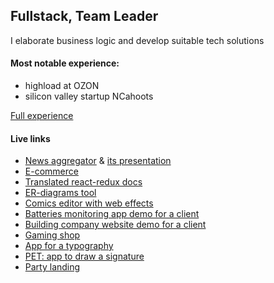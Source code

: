 ## Fullstack, Team Leader

I elaborate business logic and develop suitable tech solutions

#### Most notable experience:
- highload at OZON
- silicon valley startup NCahoots

[Full experience](https://mskkote.notion.site/434edeb08f4241cda7707167f515bdeb)

#### Live links
- [News aggregator](https://prospero-frontend.vercel.app/) & [its presentation](https://docs.google.com/presentation/d/1Bf1buvysz6EXau49VU4OVc9WsHxTpLiuMK-fB1dabtc/edit?usp=sharing)
- [E-commerce](https://www.flyboots.store/)
- [Translated react-redux docs](https://ru.react-redux.js.org/)
- [ER-diagrams tool](https://lightning-mskkote.vercel.app/)
- [Comics editor with web effects](https://effects.vercel.app/)
- [Batteries monitoring app demo for a client](https://mew2-ultra.web.app/)
- [Building company website demo for a client](https://legionmain80175.gatsbyjs.io/)
- [Gaming shop](https://skinmainers.vercel.app/about)
- [App for a typography](https://typography.gatsbyjs.io/)
- [PET: app to draw a signature](https://sign-app-mu.vercel.app/)
- [Party landing](https://party30770.gatsbyjs.io/)
